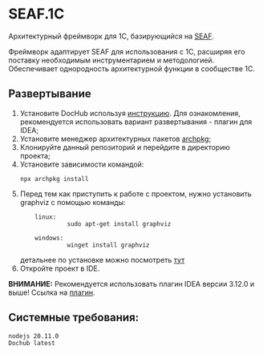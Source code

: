 # SEAF.1C

Архитектурный фреймворк для 1C, базирующийся на [SEAF](https://github.com/SEAFTeam/seaf-core).

Фреймворк адаптирует SEAF для использования c 1C, расширяя его поставку необходимым инструментарием и методологией. Обеспечивает однородность архитектурной функции в сообществе 1С.

## Развертывание

1. Установите DocHub используя [инструкцию](https://github.com/RabotaRu/DocHub#быстрый-старт).
   Для ознакомления, рекомендуется использовать вариант развертывания - плагин для IDEA;
2. Установите менеджер архитектурных пакетов [archpkg](https://www.npmjs.com/package/archpkg);
3. Клонируйте данный репозиторий и перейдите в директорию проекта;
4. Установите зависимости командой:
   ```console
   npx archpkg install
   ```
5. Перед тем как приступить к работе с проектом, нужно установить graphviz c помощью команды:
    ```console
        linux: 
                 sudo apt-get install graphviz
        
        windows: 
                 winget install graphviz
    ```
   детальнее по установке можно посмотреть [тут](https://graphviz.org/download/)
6. Откройте проект в IDE.

**ВНИМАНИЕ:**
Рекомендуется использовать плагин IDEA версии 3.12.0 и выше!
Ссылка на [плагин](https://github.com/RabotaRu/DocHub/tree/master/distrib).

## Системные требования:
```
nodejs 20.11.0
Dochub latest
```
